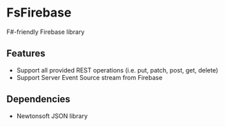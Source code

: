 FsFirebase
==========

F#-friendly Firebase library

Features
--------
* Support all provided REST operations (i.e. put, patch, post, get, delete)
* Support Server Event Source stream from Firebase

Dependencies
------------
* Newtonsoft JSON library
